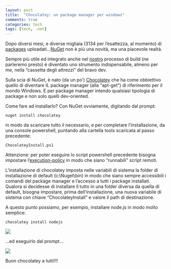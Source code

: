 ```yaml
---
layout: post
title:  "Chocolatey: un package manager per windows"
comments: true
categories: tech
tags: [tech, .net]
---
```



Dopo diversi mesi, e diverse migliaia (3134 per l&#8217;esattezza, al momento) di [packages](http://nuget.org/List/Packages) uploadati&#8230;[NuGet](http://nuget.codeplex.com/) non è più una novità, ma una piacevole realtà.

Sempre più utile ed integrato anche nel [nostro](http://www.codiceplastico.com) processo di build (ne parleremo presto) è diventato uno strumento indispensabile, almeno per me, nella &#8220;cassetta degli attrezzi&#8221; del bravo dev.

Sulla scia di NuGet, è nato (da un po&#8217;) [Chocolatey](http://chocolatey.org/) che ha come obbiettivo quello di diventare IL package manager (alla &#8220;apt-get&#8221;) di riferimento per il mondo Windows. E per package manager intendo qualsiasi tipologia di package e non solo quelli dev-oriented.

Come fare ad installarlo? Con NuGet ovviamente, digitando dal prompt:

```
nuget install chocolatey

```

in modo da scaricare tutto il necessario, e per completare l&#8217;installazione, da una console powershell, puntando alla cartella tools scaricata al passo precedente:

```
ChocolateyInstall.ps1

```

Attenzione: per poter eseguire lo script powershell precedente bisogna impostare l&#8217;[execution-policy](http://technet.microsoft.com/en-us/library/ee176961.aspx) in modo che siano &#8220;runnabili&#8221; script remoti.

L&#8217;installazione di chocolatey imposta nelle variabili di sistema la folder di installazione di default (c:\Nuget\bin) in modo che siano sempre accessibili i comandi del package manager e l&#8217;accesso a tutti i package installati. Qualora si decidesse di installare il tutto in una folder diversa da quella di default, bisogna impostare, prima dell&#8217;installazione, una nuova variabile di sistema con chiave &#8220;ChocolateyInstall&#8221; e valore il path di destinazione.

A questo punto possiamo, per esempio, installare node.js in modo molto semplice:

```
chocolatey install nodejs

```

![](http://melkio.codiceplastico.com/images/uploads/2011/10/NodeJs.png)

&#8230;ed eseguirlo dal prompt&#8230;

![](http://melkio.codiceplastico.com/images/uploads/2011/10/RunNode.png)

Buon chocolatey a tutti!!!

